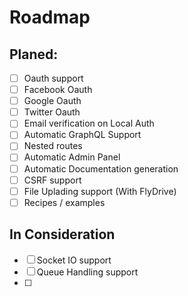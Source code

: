 # Roadmap

## Planed:

* [ ] Oauth support
* [ ] Facebook Oauth
* [ ] Google Oauth
* [ ] Twitter Oauth
* [ ] Email verification on Local Auth
* [ ] Automatic GraphQL Support
* [ ] Nested routes
* [ ] Automatic Admin Panel
* [ ] Automatic Documentation generation
* [ ] CSRF support
* [ ] File Uplading support \(With FlyDrive\)
* [ ] Recipes / examples

## In Consideration

* [ ] Socket IO support
* [ ] Queue Handling support
* [ ] 
